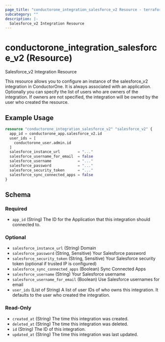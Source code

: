 ```yaml
---
page_title: "conductorone_integration_salesforce_v2 Resource - terraform-provider-conductorone"
subcategory: ""
description: |-
  Salesforce_v2 Integration Resource
---
```


# conductorone_integration_salesforce_v2 (Resource)

Salesforce_v2 Integration Resource

This resource allows you to configure an instance of the salesforce_v2 integration in ConductorOne.
It is always associated with an application. Optionally you can specify the list of users who are owners of the integration.
If owners are not specified, the integration will be owned by the user who created the resource.

## Example Usage

```terraform
resource "conductorone_integration_salesforce_v2" "salesforce_v2" {
  app_id = conductorone_app.salesforce_v2.id
  user_ids = [
    conductorone_user.admin.id
  ]
  salesforce_instance_url        = "..."
  salesforce_username_for_email  = false
  salesforce_username            = "..."
  salesforce_password            = "..."
  salesforce_security_token      = "..."
  salesforce_sync_connected_apps = false
}
```

<!-- schema generated by tfplugindocs -->
## Schema

### Required

- `app_id` (String) The ID for the Application that this integration should connected to.

### Optional

- `salesforce_instance_url` (String) Domain
- `salesforce_password` (String, Sensitive) Your Salesforce password
- `salesforce_security_token` (String, Sensitive) Your Salesforce security token (optional if trusted IP is configured)
- `salesforce_sync_connected_apps` (Boolean) Sync Connected Apps
- `salesforce_username` (String) Your Salesforce username
- `salesforce_username_for_email` (Boolean) Use Salesforce usernames for email
- `user_ids` (List of String) A list of user IDs of who owns this integration. It defaults to the user who created the integration.

### Read-Only

- `created_at` (String) The time this integration was created.
- `deleted_at` (String) The time this integration was deleted.
- `id` (String) The ID of this integration.
- `updated_at` (String) The time this integration was last updated.
